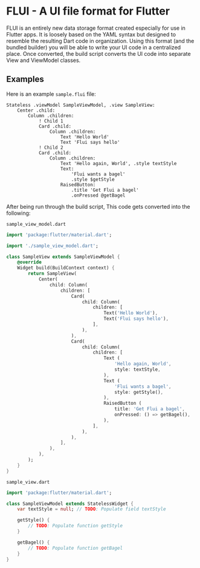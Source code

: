 # FLUI - A UI file format for Flutter

FLUI is an entirely new data storage format created especially for use in Flutter apps. It is loosely based on the YAML syntax but designed to resemble the resulting Dart code in organization. Using this format (and the bundled builder) you will be able to write your UI code in a centralized place. Once converted, the build script converts the UI code into separate View and ViewModel classes.

## Examples

Here is an example `sample.flui` file:

```
Stateless .viewModel SampleViewModel, .view SampleView:
	Center .child:
		Column .children:
			! Child 1
			Card .child:
				Column .children:
					Text 'Hello World'
					Text 'Flui says hello'
			! Child 2
			Card .child:
				Column .children:
					Text 'Hello again, World', .style textStyle
					Text:
						'Flui wants a bagel' 
						.style $getStyle
					RaisedButton:
						.title 'Get Flui a bagel'
						.onPressed @getBagel
```

After being run through the build script, This code gets converted into the following:

`sample_view_model.dart`
```dart
import 'package:flutter/material.dart';

import './sample_view_model.dart';

class SampleView extends SampleViewModel {
	@override
	Widget build(BuildContext context) {
		return SampleView(
			Center(
				child: Column(
					children: [
						Card(
							child: Column(
								children: [
									Text('Hello World'),
									Text('Flui says hello'),
								],
							),
						),
						Card(
							child: Column(
								children: [
									Text (
										'Hello again, World',
										style: textStyle,
									),
									Text (
										'Flui wants a bagel',
										style: getStyle(),
									),
									RaisedButton (
										title: 'Get Flui a bagel',
										onPressed: () => getBagel(),
									),
								],
							),
						),
					],
				),
			),
		);
	}
}
```

`sample_view.dart`
```dart
import 'package:flutter/material.dart';

class SampleViewModel extends StatelessWidget {
	var textStyle = null; // TODO: Populate field textStyle

	getStyle() {
		// TODO: Populate function getStyle
	}

	getBagel() {
		// TODO: Populate function getBagel
	}
}
```